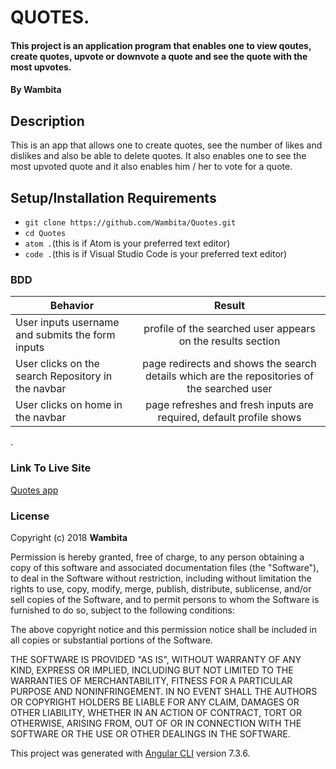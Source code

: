 # QUOTES.
#### This project is an application program that enables one to view qoutes, create quotes, upvote or downvote a quote and see the quote  with the most upvotes.
#### By **Wambita**
## Description
This is an app that allows one to create quotes, see the number of likes and dislikes and also be able to delete quotes. It also enables one to see the most upvoted quote and it also enables him / her to vote for a quote.

## Setup/Installation Requirements

- `git clone https://github.com/Wambita/Quotes.git`
- `cd Quotes`
- `atom .`(this is if Atom is your preferred text editor)
- `code .`(this is if Visual Studio Code is your preferred text editor)

### BDD
| Behavior        | Result |
| ------------- |:----:|
| User inputs username and submits the form inputs | profile of the searched user appears on the results section |
| User clicks on the search Repository in the navbar | page redirects and shows the search details which are the repositories of the searched user  |
| User clicks on home in the navbar | page refreshes and fresh inputs are required, default profile shows |

.

### Link To Live Site

[Quotes app](https://Wambita.github.io/Quotes)

### License

Copyright (c) 2018 **Wambita**

Permission is hereby granted, free of charge, to any person obtaining a copy of this software and associated documentation files (the "Software"), to deal in the Software without restriction, including without limitation the rights to use, copy, modify, merge, publish, distribute, sublicense, and/or sell copies of the Software, and to permit persons to whom the Software is furnished to do so, subject to the following conditions:

The above copyright notice and this permission notice shall be included in all copies or substantial portions of the Software.

THE SOFTWARE IS PROVIDED "AS IS", WITHOUT WARRANTY OF ANY KIND, EXPRESS OR IMPLIED, INCLUDING BUT NOT LIMITED TO THE WARRANTIES OF MERCHANTABILITY, FITNESS FOR A PARTICULAR PURPOSE AND NONINFRINGEMENT. IN NO EVENT SHALL THE AUTHORS OR COPYRIGHT HOLDERS BE LIABLE FOR ANY CLAIM, DAMAGES OR OTHER LIABILITY, WHETHER IN AN ACTION OF CONTRACT, TORT OR OTHERWISE, ARISING FROM, OUT OF OR IN CONNECTION WITH THE SOFTWARE OR THE USE OR OTHER DEALINGS IN THE SOFTWARE.

This project was generated with [Angular CLI](https://github.com/angular/angular-cli) version 7.3.6.

